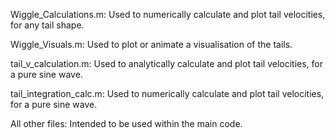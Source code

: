 
Wiggle_Calculations.m:
Used to numerically calculate and plot tail velocities, for any tail shape.

Wiggle_Visuals.m:
Used to plot or animate a visualisation of the tails.

tail_v_calculation.m:
Used to analytically calculate and plot tail velocities, for a pure sine wave.

tail_integration_calc.m:
Used to numerically calculate and plot tail velocities, for a pure sine wave.

All other files:
Intended to be used within the main code.

